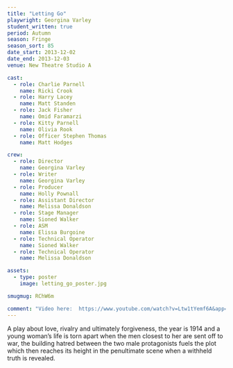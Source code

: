 ```yaml
---
title: "Letting Go"
playwright: Georgina Varley
student_written: true
period: Autumn
season: Fringe
season_sort: 85
date_start: 2013-12-02
date_end: 2013-12-03
venue: New Theatre Studio A

cast:
  - role: Charlie Parnell
    name: Ricki Crook
  - role: Harry Lacey
    name: Matt Standen
  - role: Jack Fisher
    name: Omid Faramarzi
  - role: Kitty Parnell
    name: Olivia Rook
  - role: Officer Stephen Thomas
    name: Matt Hodges

crew:
  - role: Director
    name: Georgina Varley
  - role: Writer
    name: Georgina Varley
  - role: Producer
    name: Holly Pownall
  - role: Assistant Director
    name: Melissa Donaldson
  - role: Stage Manager
    name: Sioned Walker
  - role: ASM
    name: Elissa Burgoine
  - role: Technical Operator
    name: Sioned Walker
  - role: Technical Operator
    name: Melissa Donaldson

assets:
  - type: poster
    image: letting_go_poster.jpg

smugmug: RChW6m

comment: "Video here:  https://www.youtube.com/watch?v=Ltw1tYemf6A&app=desktop"
---
```


A play about love, rivalry and ultimately forgiveness, the year is 1914 and a young woman’s life is torn apart when the men closest to her are sent off to war, the building hatred between the two male protagonists fuels the plot which then reaches its height in the penultimate scene when a withheld truth is revealed.
